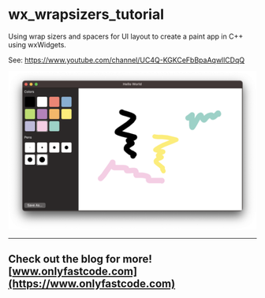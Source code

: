 # wx_wrapsizers_tutorial

Using wrap sizers and spacers for UI layout to create a paint app in C++ using wxWidgets.

See: https://www.youtube.com/channel/UC4Q-KGKCeFbBpaAqwllCDqQ

![Paint App](/app.png)

---
Check out the blog for more! [www.onlyfastcode.com](https://www.onlyfastcode.com)
---
